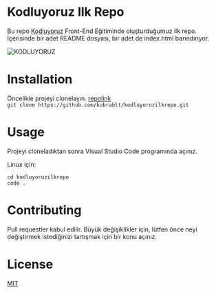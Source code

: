# Kodluyoruz Ilk Repo
Bu repo [Kodluyoruz](https://www.kodluyoruz.org/) Front-End Eğitiminde oluşturduğumuz ilk repo. İçerisinde bir adet README dosyası, bir adet de index.html barındırıyor.


![KODLUYORUZ](https://user-images.githubusercontent.com/102136932/161398804-91ca7775-81f1-41d4-b568-302d214551f5.PNG)
# Installation
Öncelikle projeyi clonelayın. [repolink](https://github.com/kubrablt/kodluyoruzilkrepo/)
<br>
 `git clone https://github.com/kubrablt/kodluyoruzilkrepo.git `
 
 # Usage
 Projeyi cloneladıktan sonra Visual Studio Code programında açınız.

Linux için:
 ```
 cd kodluyoruzilkrepo
code .
 ```
 
 # Contributing
 Pull requestler kabul edilir. Büyük değişiklikler için, lütfen önce neyi değiştirmek istediğinizi tartışmak için bir konu açınız.
 
 # License
 [MIT](https://choosealicense.com/licenses/mit/)
